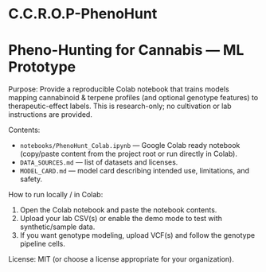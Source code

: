 # C.C.R.O.P-PhenoHunt
# Pheno-Hunting for Cannabis — ML Prototype

Purpose: Provide a reproducible Colab notebook that trains models mapping cannabinoid & terpene profiles (and optional genotype features) to therapeutic-effect labels. This is research-only; no cultivation or lab instructions are provided.

Contents:
- `notebooks/PhenoHunt_Colab.ipynb` — Google Colab ready notebook (copy/paste content from the project root or run directly in Colab).
- `DATA_SOURCES.md` — list of datasets and licenses.
- `MODEL_CARD.md` — model card describing intended use, limitations, and safety.

How to run locally / in Colab:
1. Open the Colab notebook and paste the notebook contents.
2. Upload your lab CSV(s) or enable the demo mode to test with synthetic/sample data.
3. If you want genotype modeling, upload VCF(s) and follow the genotype pipeline cells.

License: MIT (or choose a license appropriate for your organization).
